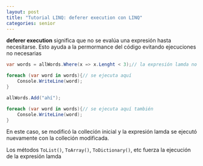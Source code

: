 ```yaml
---
layout: post
title: "Tutorial LINQ: deferer execution con LINQ"
categories: senior
---
```


**deferer execution** significa que no se evalúa una expresión hasta <!--more-->necesitarse. Esto ayuda a la permormance del código evitando ejecuciones no necesarias

```csharp
var words = allWords.Where(x => x.Lenght < 3);// la expresión lamda no se ejecuta

foreach (var word in words){// se ejecuta aquí
    Console.WriteLine(word);
}

allWords.Add("ahí");

foreach (var word in words){// se ejecuta aquí también
    Console.WriteLine(word);
}
```

En este caso, se modificó la colleción inicial y la expresión lamda se ejecutó nuevamente con la colleción modificada.

Los métodos `ToList()`, `ToArray()`, `ToDictionary()`, etc fuerza la ejecución de la expresión lamda